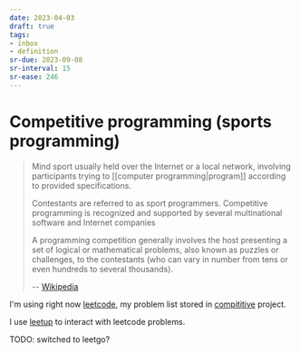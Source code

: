 ```yaml
---
date: 2023-04-03
draft: true
tags:
- inbox
- definition
sr-due: 2023-09-08
sr-interval: 15
sr-ease: 246
---
```


# Competitive programming (sports programming)

> Mind sport usually held over the Internet or a local network, involving
> participants trying to [[computer programming|program]] according to provided
> specifications.
>
> Contestants are referred to as sport programmers. Competitive programming is
> recognized and supported by several multinational software and Internet
> companies
>
> A programming competition generally involves the host presenting a set of
> logical or mathematical problems, also known as puzzles or challenges, to the
> contestants (who can vary in number from tens or even hundreds to several
> thousands).
>
> -- [Wikipedia](https://en.wikipedia.org/wiki/Competitive_programming)

I'm using right now [leetcode](https://leetcode.com/), my problem list stored in
[compititive](file://$HOME/main/wiki/competitive/) project.

I use [leetup](https://github.com/dragfire/leetup) to interact with leetcode
problems.

TODO: switched to leetgo?
